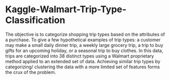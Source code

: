 # Kaggle-Walmart-Trip-Type-Classification
The objective is to categorize shopping trip types based on the attributes of a purchase. To give a few hypothetical examples of trip types: a customer may make a small daily dinner trip, a weekly large grocery trip, a trip to buy gifts for an upcoming holiday, or a seasonal trip to buy clothes. In this data, trips are categorized into 38 distinct types using a Walmart proprietary method applied to an extended set of data. Achieving similar trip types by categorizing/ clustering the data with a more limited set of features forms the crux of the problem.
